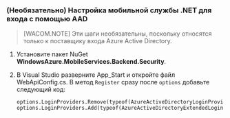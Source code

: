 ### (Необязательно) Настройка мобильной службы .NET для входа с помощью AAD

> [WACOM.NOTE] Эти шаги необязательны, поскольку относятся только к поставщику входа Azure Active Directory.

1.  Установите пакет NuGet **WindowsAzure.MobileServices.Backend.Security**.

2.  В Visual Studio разверните App\_Start и откройте файл WebApiConfig.cs. В метод `Register` сразу после `options` добавьте следующий код:

        options.LoginProviders.Remove(typeof(AzureActiveDirectoryLoginProvider));
        options.LoginProviders.Add(typeof(AzureActiveDirectoryExtendedLoginProvider));


